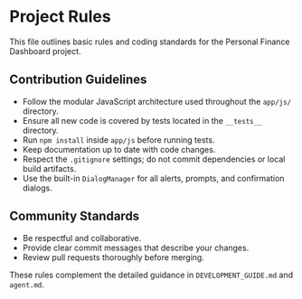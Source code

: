 # Project Rules

This file outlines basic rules and coding standards for the Personal Finance Dashboard project.

## Contribution Guidelines
- Follow the modular JavaScript architecture used throughout the `app/js/` directory.
- Ensure all new code is covered by tests located in the `__tests__` directory.
- Run `npm install` inside `app/js` before running tests.
- Keep documentation up to date with code changes.
- Respect the `.gitignore` settings; do not commit dependencies or local build artifacts.
- Use the built-in `DialogManager` for all alerts, prompts, and confirmation dialogs.

## Community Standards
- Be respectful and collaborative.
- Provide clear commit messages that describe your changes.
- Review pull requests thoroughly before merging.

These rules complement the detailed guidance in `DEVELOPMENT_GUIDE.md` and `agent.md`.
